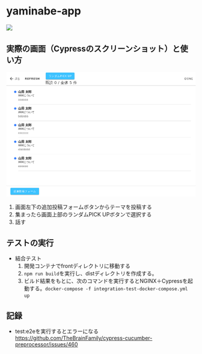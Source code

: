 # yaminabe-app

<img src="https://files.speakerdeck.com/presentations/4c1db6dc7c214b1eba37ea822fedfc6d/slide_61.jpg" />



## 実際の画面（Cypressのスクリーンショット）と使い方
![会場イメージ](docs/会場イメージ.png)

1. 画面左下の追加投稿フォームボタンからテーマを投稿する
1. 集まったら画面上部のランダムPICK UPボタンで選択する
1. 話す

## テストの実行
- 結合テスト
    1. 開発コンテナでfrontディレクトリに移動する
    1. `npm run build`を実行し、distディレクトリを作成する。
    1. ビルド結果をもとに、次のコマンドを実行するとNGINX＋Cypressを起動する。`docker-compose -f integration-test-docker-compose.yml up `

## 記録
- test:e2eを実行するとエラーになる  
https://github.com/TheBrainFamily/cypress-cucumber-preprocessor/issues/460
